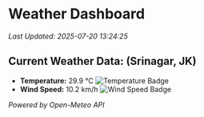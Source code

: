 
# Weather Dashboard

_Last Updated: 2025-07-20 13:24:25_

## Current Weather Data: (Srinagar, JK)
- **Temperature:** 29.9 °C ![Temperature Badge](https://img.shields.io/badge/Temperature-Medium%20Temp-green)
- **Wind Speed:** 10.2 km/h ![Wind Speed Badge](https://img.shields.io/badge/Wind%20Speed-Light%20Wind-blue)

*Powered by Open-Meteo API*
